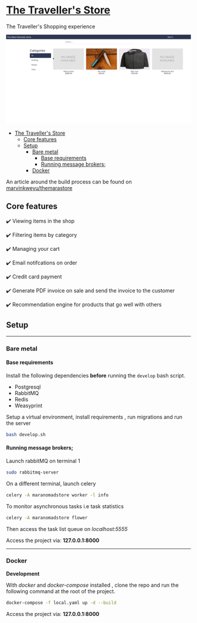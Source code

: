 # [The Traveller's Store](https://www.marvinkweyu.net/projects/the_travellers_store)

The Traveller's Shopping experience


![The Traveller](./screens/marastorereview.gif)
- [The Traveller's Store](#the-travellers-store)
  - [Core features](#core-features)
  - [Setup](#setup)
    - [Bare metal](#bare-metal)
      - [Base requirements](#base-requirements)
      - [Running message brokers;](#running-message-brokers)
    - [Docker](#docker)



An article around the build process can be found on [marvinkweyu/themarastore](https://www.marvinkweyu.net/projects/the_travellers_store)
## Core features
:heavy_check_mark: Viewing items in the shop

:heavy_check_mark: Filtering items by category

:heavy_check_mark: Managing your cart

:heavy_check_mark: Email notifcations on order

:heavy_check_mark: Credit card payment

:heavy_check_mark: Generate PDF invoice on sale and send the invoice to the customer

:heavy_check_mark: Recommendation engine for products that go well with others


## Setup
---

### Bare metal
#### Base requirements

Install the following dependencies **before** running the `develop` bash script.

- Postgresql
- RabbitMQ
- Redis
- Weasyprint

Setup a virtual environment, install requirements , run migrations and run the server

```bash
bash develop.sh
```

#### Running message brokers;
Launch rabbitMQ on terminal 1
```bash
sudo rabbitmq-server
```
On a different terminal, launch celery

```bash
celery -A maranomadstore worker -l info
```

To monitor asynchronous tasks i.e task statistics
```bash
celery -A maranomadstore flower
```
Then access the task list queue on *localhost:5555*

Access the project via: **127.0.0.1:8000**

---
### Docker

**Development**

With *docker* and *docker-compose* installed , clone the repo and run the following command at the root of the project.
```bash
docker-compose -f local.yaml up -d --build
```

Access the project via: **127.0.0.1:8000**
